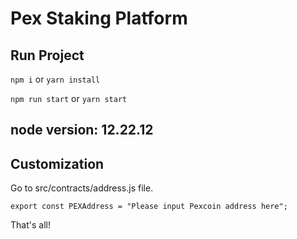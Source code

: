 
# Pex Staking Platform




## Run Project

```npm i``` or  ```yarn install```

```npm run start``` or  ```yarn start```



## node version: 12.22.12


## Customization
Go to src/contracts/address.js file.

```export const PEXAddress = "Please input Pexcoin address here";```

That's all!